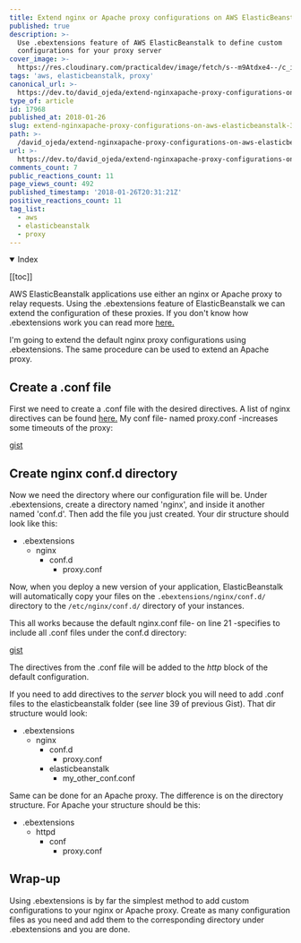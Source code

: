 ```yaml
---
title: Extend nginx or Apache proxy configurations on AWS ElasticBeanstalk
published: true
description: >-
  Use .ebextensions feature of AWS ElasticBeanstalk to define custom
  configurations for your proxy server
cover_image: >-
  https://res.cloudinary.com/practicaldev/image/fetch/s--m9Atdxe4--/c_imagga_scale,f_auto,fl_progressive,h_420,q_auto,w_1000/https://thepracticaldev.s3.amazonaws.com/i/8ndsgtt91bqudopf8m7o.png
tags: 'aws, elasticbeanstalk, proxy'
canonical_url: >-
  https://dev.to/david_ojeda/extend-nginxapache-proxy-configurations-on-aws-elasticbeanstalk-3mjg
type_of: article
id: 17968
published_at: 2018-01-26
slug: extend-nginxapache-proxy-configurations-on-aws-elasticbeanstalk-3mjg
path: >-
  /david_ojeda/extend-nginxapache-proxy-configurations-on-aws-elasticbeanstalk-3mjg
url: >-
  https://dev.to/david_ojeda/extend-nginxapache-proxy-configurations-on-aws-elasticbeanstalk-3mjg
comments_count: 7
public_reactions_count: 11
page_views_count: 492
published_timestamp: '2018-01-26T20:31:21Z'
positive_reactions_count: 11
tag_list:
  - aws
  - elasticbeanstalk
  - proxy
---
```


<details open>
  <summary>
    Index
  </summary>

  [[toc]]

</details>

AWS ElasticBeanstalk applications use either an nginx or Apache proxy to relay requests. Using the .ebextensions feature of ElasticBeanstalk we can extend the configuration of these proxies. If you don't know how .ebextensions work you can read more <a href="https://docs.aws.amazon.com/elasticbeanstalk/latest/dg/ebextensions.html">here.</a>

I'm going to extend the default nginx proxy configurations using .ebextensions. The same procedure can be used to extend an Apache proxy.

## Create a .conf file

First we need to create a .conf file with the desired directives. A list of nginx directives can be found <a href="http://nginx.org/en/docs/dirindex.html"> here.</a> My conf file- named proxy.conf -increases some timeouts of the proxy:

[gist](https://gist.github.com/davidojedalopez/b3735a658fbd645b38a13405f9eae8fa)

## Create nginx conf.d directory

Now we need the directory where our configuration file will be. Under .ebextensions, create a directory named 'nginx', and inside it another named 'conf.d'. Then add the file you just created. Your dir structure should look like this:

- .ebextensions
    - nginx
        - conf.d
            - proxy.conf

Now, when you deploy a new version of your application, ElasticBeanstalk will automatically copy your files on the `.ebextensions/nginx/conf.d/` directory to the `/etc/nginx/conf.d/` directory of your instances.

This all works because the default nginx.conf file- on line 21 -specifies to include all .conf files under the conf.d directory:

[gist](https://gist.github.com/davidojedalopez/680ae751eb2a3fd46c3bca04a33c5a4c)

The directives from the .conf file will be added to the <em>http</em> block of the default configuration.

If you need to add directives to the <em>server</em> block you will need to add .conf files to the elasticbeanstalk folder (see line 39 of previous Gist). That dir structure would look:

- .ebextensions
    - nginx
        - conf.d
            - proxy.conf
        - elasticbeanstalk
            - my_other_conf.conf

Same can be done for an Apache proxy. The difference is on the directory structure. For Apache your structure should be this:

- .ebextensions
    - httpd
        - conf
            - proxy.conf

## Wrap-up

Using .ebextensions is by far the simplest method to add custom configurations to your nginx or Apache proxy. Create as many configuration files as you need and add them to the corresponding directory under .ebextensions and you are done.
